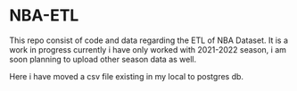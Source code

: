 # NBA-ETL
This repo consist of code and data regarding the ETL of NBA Dataset.
It is a work in progress currently i have only worked with 2021-2022 season, i am soon planning to upload other season data as well.

Here i have moved a csv file existing in my local to postgres db.
